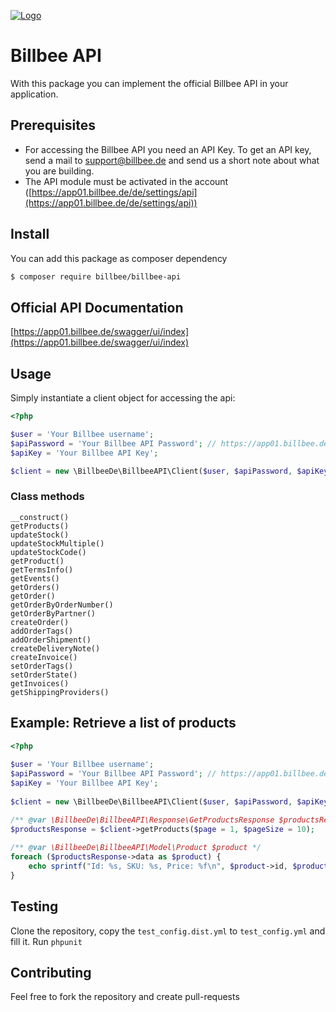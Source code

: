 [![Logo](https://app01.billbee.de/static/billbee/img/logo.png)](https://www.billbee.de)

# Billbee API
With this package you can implement the official Billbee API in your application.

## Prerequisites
- For accessing the Billbee API you need an API Key.
To get an API key, send a mail to [support@billbee.de](mailto:support@billbee.de) and send us a short note about what you are building.
- The API module must be activated in the account ([https://app01.billbee.de/de/settings/api](https://app01.billbee.de/de/settings/api))

## Install
You can add this package as composer dependency
```bash
$ composer require billbee/billbee-api
```

## Official API Documentation
[https://app01.billbee.de/swagger/ui/index](https://app01.billbee.de/swagger/ui/index)

## Usage

Simply instantiate a client object for accessing the api:
```php
<?php

$user = 'Your Billbee username';
$apiPassword = 'Your Billbee API Password'; // https://app01.billbee.de/de/settings/api
$apiKey = 'Your Billbee API Key';

$client = new \BillbeeDe\BillbeeAPI\Client($user, $apiPassword, $apiKey);
```

### Class methods
```text
__construct()
getProducts()
updateStock()
updateStockMultiple()
updateStockCode()
getProduct()
getTermsInfo()
getEvents()
getOrders()
getOrder()
getOrderByOrderNumber()
getOrderByPartner()
createOrder()
addOrderTags()
addOrderShipment()
createDeliveryNote()
createInvoice()
setOrderTags()
setOrderState()
getInvoices()
getShippingProviders()
```

## Example: Retrieve a list of products
```php
<?php
 
$user = 'Your Billbee username';
$apiPassword = 'Your Billbee API Password'; // https://app01.billbee.de/de/settings/api
$apiKey = 'Your Billbee API Key';
 
$client = new \BillbeeDe\BillbeeAPI\Client($user, $apiPassword, $apiKey);

/** @var \BillbeeDe\BillbeeAPI\Response\GetProductsResponse $productsResponse */
$productsResponse = $client->getProducts($page = 1, $pageSize = 10);
 
/** @var \BillbeeDe\BillbeeAPI\Model\Product $product */
foreach ($productsResponse->data as $product) {
    echo sprintf("Id: %s, SKU: %s, Price: %f\n", $product->id, $product->sku, $product->price);
}
```

## Testing
Clone the repository, copy the `test_config.dist.yml` to `test_config.yml` and fill it.
Run `phpunit`

## Contributing
Feel free to fork the repository and create pull-requests
